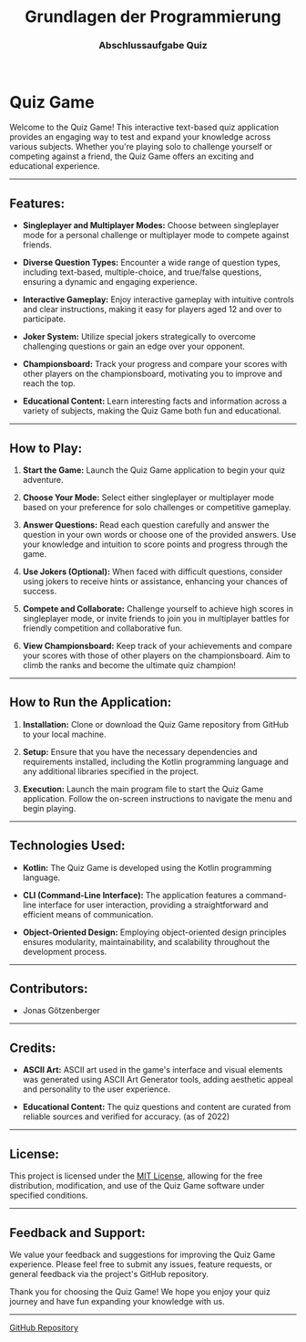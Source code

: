 <h1 align="center">Grundlagen der Programmierung</h1>
<h3 align="center">Abschlussaufgabe Quiz</h3>
<br>

# Quiz Game

Welcome to the Quiz Game! This interactive text-based quiz application provides an engaging way to test and expand your knowledge across various subjects. Whether you're playing solo to challenge yourself or competing against a friend, the Quiz Game offers an exciting and educational experience.

---

## Features:

- **Singleplayer and Multiplayer Modes:** Choose between singleplayer mode for a personal challenge or multiplayer mode to compete against friends.

- **Diverse Question Types:** Encounter a wide range of question types, including text-based, multiple-choice, and true/false questions, ensuring a dynamic and engaging experience.

- **Interactive Gameplay:** Enjoy interactive gameplay with intuitive controls and clear instructions, making it easy for players aged 12 and over to participate.

- **Joker System:** Utilize special jokers strategically to overcome challenging questions or gain an edge over your opponent.

- **Championsboard:** Track your progress and compare your scores with other players on the championsboard, motivating you to improve and reach the top.

- **Educational Content:** Learn interesting facts and information across a variety of subjects, making the Quiz Game both fun and educational.

---

## How to Play:

1. **Start the Game:** Launch the Quiz Game application to begin your quiz adventure.

2. **Choose Your Mode:** Select either singleplayer or multiplayer mode based on your preference for solo challenges or competitive gameplay.

3. **Answer Questions:** Read each question carefully and answer the question in your own words or choose one of the provided answers. Use your knowledge and intuition to score points and progress through the game.

4. **Use Jokers (Optional):** When faced with difficult questions, consider using jokers to receive hints or assistance, enhancing your chances of success.

5. **Compete and Collaborate:** Challenge yourself to achieve high scores in singleplayer mode, or invite friends to join you in multiplayer battles for friendly competition and collaborative fun.

6. **View Championsboard:** Keep track of your achievements and compare your scores with those of other players on the championsboard. Aim to climb the ranks and become the ultimate quiz champion!

---

## How to Run the Application:

1. **Installation:** Clone or download the Quiz Game repository from GitHub to your local machine.

2. **Setup:** Ensure that you have the necessary dependencies and requirements installed, including the Kotlin programming language and any additional libraries specified in the project.

3. **Execution:** Launch the main program file to start the Quiz Game application. Follow the on-screen instructions to navigate the menu and begin playing.

---

## Technologies Used:

- **Kotlin:** The Quiz Game is developed using the Kotlin programming language.

- **CLI (Command-Line Interface):** The application features a command-line interface for user interaction, providing a straightforward and efficient means of communication.

- **Object-Oriented Design:** Employing object-oriented design principles ensures modularity, maintainability, and scalability throughout the development process.

---

## Contributors:

- Jonas Götzenberger

---

## Credits:

- **ASCII Art:** ASCII art used in the game's interface and visual elements was generated using ASCII Art Generator tools, adding aesthetic appeal and personality to the user experience.

- **Educational Content:** The quiz questions and content are curated from reliable sources and verified for accuracy. (as of 2022)

---

## License:

This project is licensed under the [MIT License](LICENSE), allowing for the free distribution, modification, and use of the Quiz Game software under specified conditions.

---

## Feedback and Support:

We value your feedback and suggestions for improving the Quiz Game experience. Please feel free to submit any issues, feature requests, or general feedback via the project's GitHub repository.

Thank you for choosing the Quiz Game! We hope you enjoy your quiz journey and have fun expanding your knowledge with us.

---

[GitHub Repository](https://github.com/Jonnyshotu/Quiz-game.git)


